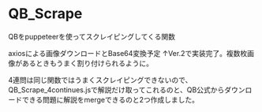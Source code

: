 # QB_Scrape
QBをpuppeteerを使ってスクレイピングしてくる関数

axiosによる画像ダウンロードとBase64変換予定
↑Ver.2で実装完了。複数枚画像があるときもうまく割り付けられるように。

4連問は同じ関数ではうまくスクレイピングできないので、QB_Scrape_4continues.jsで解説だけ取ってこれるのと、QB公式からダウンロードできる問題に解説をmergeできるのと2つ作成しました。
